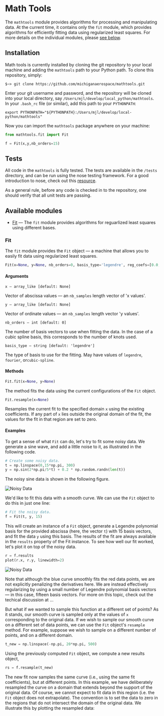 # Math Tools

The ```mathtools```  module provides algorithms for processing and manipulating
data. At the current time, it contains only the ```fit``` module, which
provides algorithms for efficiently fitting data using regularized least
squares.  For more details on the individual modules, please [see
below](#available-modules).

## Installation

Math tools is currently installed by cloning the git repository to your local
machine and adding the ```mathtools``` path to your Python path. To
clone this repository, simply:

```unix
$~> git clone https://github.com/michiganaerospace/mathtools.git
```

Enter your git username and password, and the repository will be cloned into
your local directory, say ```/Users/mjl/develop/local_python/mathtools```. In
your ```.bash_rc``` file (or similar), add this path to your ```PYTHONPATH```:

```unix
export PYTHONPATH="${PYTHONPATH}:/Users/mjl/develop/local-python/mathtools"
```

Now you can import the ```mathtools``` package anywhere on your machine:

```python
from mathtools.fit import Fit

f = Fit(x,y,nb_orders=15)
```

## Tests

All code in the ```mathtools``` is fully tested. The tests are available in the
```/tests``` directory, and can be run using the nose testing framework. For a
good introduction to nose, check out this
[resource](http://pythontesting.net/framework/nose/nose-introduction/). 

As a general rule, before any code is checked in to the repository, one should
verify that all unit tests are passing.

## Available modules

- [Fit](#fit) — The ```fit``` module provides algorithms for reguarlized least
squares using different bases.


### Fit 

The ```fit``` module provides the ```Fit``` object — a machine that allows you
to easily fit data using regularized least squares. 


```python
Fit(x=None, y=None, nb_orders=0, basis_type='legendre', reg_coefs=[0.0, 0.0, 0.0]) 
```

#### Arguments

```x — array_like [default: None]```
    
Vector of abscissa values — an ```nb_samples``` length vector of 'x values'.

```y — array_like [default: None]```

Vector of ordinate values — an ```nb_samples``` length vector 'y values'.

```nb_orders — int [default: 0]```

The number of basis vectors to use when fitting the data. In the case of a
cubic spline basis, this corresponds to the number of knots used.

```basis_type — string [default: 'legendre']```

The type of basis to use for the fitting. May have values of ```legendre```,
```fourier```, or```cubic-spline```.

#### Methods

```python
Fit.fit(x=None, y=None)
```

The method fits the data using the current configurations of the ```Fit```
object.

```python
Fit.resample(x=None)
```

Resamples the current fit to the specified domain ```x``` using the existing
coefficients. If any part of ```x``` lies outside the original domain of the
fit, the values for the fit in that region are set to zero.

#### Examples

To get a sense of what ```Fit``` can do, let's try to fit some noisy data. We 
generate a sine wave, and add a little noise to it, as illustrated in the 
following code.

```python
# Create some noisy data.
t = np.linspace(0,15*np.pi, 300)
y = np.sin(2*np.pi/5*t) + 0.2 * np.random.randn(len(t))
```

The noisy sine data is shown in the following figure.

![Noisy Data](https://goo.gl/elq37W)

We'd like to fit this data with a smooth curve. We can use the ```Fit``` object
to do this in just one line:

```python
# Fit the noisy data.
f = Fit(t, y, 15)
```

This will create an instance of a ```Fit``` object, generate a Legendre
polynomial basis for the provided abscissa (here, the vector ```t```) with 15
basis vectors, and fit the data ```y``` using this basis. The results of the
fit are always available in the ```results``` property of the Fit instance. To
see how well our fit worked, let's plot it on top of the noisy data.

```python
r = f.results
plot(r.x, r.y, linewidth=2)
```

![Noisy Data](https://goo.gl/9ozbXw)

Note that although the blue curve smoothly fits the red data points, we are not
explicitly penalizing the derivatives here. We are instead effectively
regularizing by using a small number of Legendre polynomial basis vectors — in
this case, fifteen basis vectors. For more on this topic, check out the
techical discussion at ...

But what if we wanted to sample this function at a different set of points? As
it stands, our smooth curve is sampled only at the values of ```x```
corresponding to the original data. If we wish to sample our smooth curve on a
different set of data points, we can use the ```Fit``` object's ```resample```
method. For example, suppose we wish to sample on a different number of points,
and on a different domain.

```python
t_new = np.linspace(-np.pi, 20*np.pi, 500)
```

Using the previously computed ```Fit``` object, we compute a new results
object,

```python 
rs = f.resample(t_new) 
```

The new fit now samples the same curve (i.e., using the same fit coefficients),
but at different points. In this example, we have deliberately resampled the
curve on a domain that extends beyond the support of the original data. Of
course, we cannot expect to fit data in this region (i.e. the ```Fit``` object
does not extrapolate). The convention is to set the data to zero in the regions
that do not intersect the domain of the original data. We illustrate this by
plotting the resampled data:

